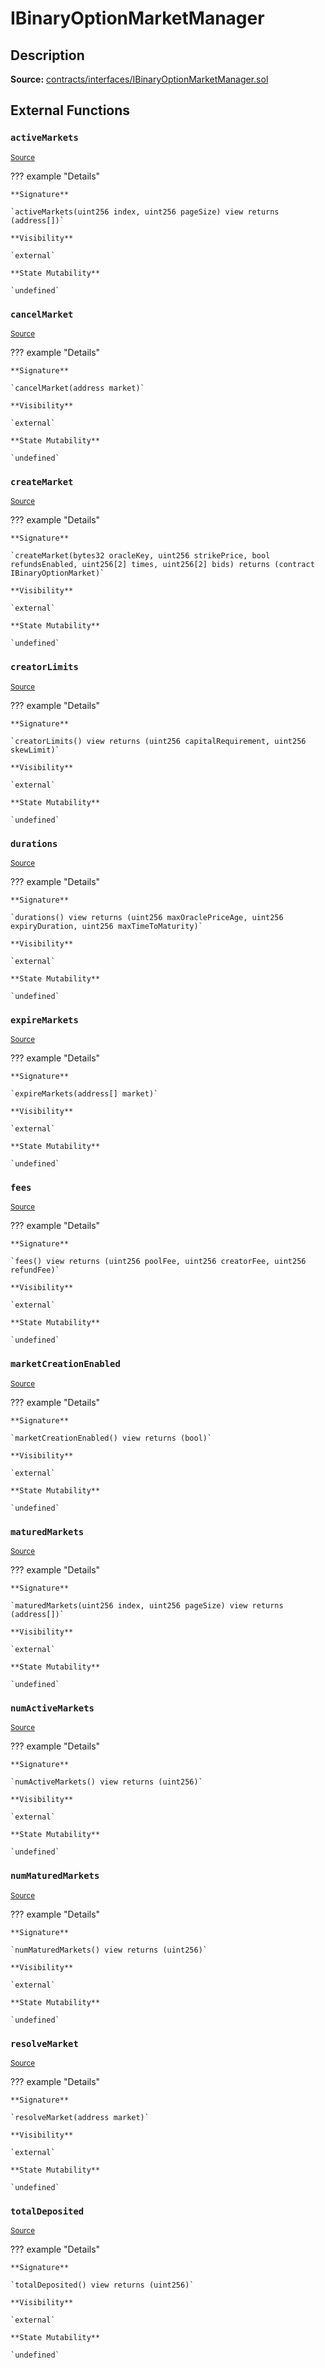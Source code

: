 # IBinaryOptionMarketManager

## Description

**Source:** [contracts/interfaces/IBinaryOptionMarketManager.sol](https://github.com/Synthetixio/synthetix/tree/v2.38.0-sccp-77-defi-rebalance/contracts/interfaces/IBinaryOptionMarketManager.sol)

## External Functions

### `activeMarkets`

<sub>[Source](https://github.com/Synthetixio/synthetix/tree/v2.38.0-sccp-77-defi-rebalance/contracts/interfaces/IBinaryOptionMarketManager.sol#L36)</sub>

??? example "Details"

    **Signature**

    `activeMarkets(uint256 index, uint256 pageSize) view returns (address[])`

    **Visibility**

    `external`

    **State Mutability**

    `undefined`

### `cancelMarket`

<sub>[Source](https://github.com/Synthetixio/synthetix/tree/v2.38.0-sccp-77-defi-rebalance/contracts/interfaces/IBinaryOptionMarketManager.sol#L54)</sub>

??? example "Details"

    **Signature**

    `cancelMarket(address market)`

    **Visibility**

    `external`

    **State Mutability**

    `undefined`

### `createMarket`

<sub>[Source](https://github.com/Synthetixio/synthetix/tree/v2.38.0-sccp-77-defi-rebalance/contracts/interfaces/IBinaryOptionMarketManager.sol#L44)</sub>

??? example "Details"

    **Signature**

    `createMarket(bytes32 oracleKey, uint256 strikePrice, bool refundsEnabled, uint256[2] times, uint256[2] bids) returns (contract IBinaryOptionMarket)`

    **Visibility**

    `external`

    **State Mutability**

    `undefined`

### `creatorLimits`

<sub>[Source](https://github.com/Synthetixio/synthetix/tree/v2.38.0-sccp-77-defi-rebalance/contracts/interfaces/IBinaryOptionMarketManager.sol#L28)</sub>

??? example "Details"

    **Signature**

    `creatorLimits() view returns (uint256 capitalRequirement, uint256 skewLimit)`

    **Visibility**

    `external`

    **State Mutability**

    `undefined`

### `durations`

<sub>[Source](https://github.com/Synthetixio/synthetix/tree/v2.38.0-sccp-77-defi-rebalance/contracts/interfaces/IBinaryOptionMarketManager.sol#L19)</sub>

??? example "Details"

    **Signature**

    `durations() view returns (uint256 maxOraclePriceAge, uint256 expiryDuration, uint256 maxTimeToMaturity)`

    **Visibility**

    `external`

    **State Mutability**

    `undefined`

### `expireMarkets`

<sub>[Source](https://github.com/Synthetixio/synthetix/tree/v2.38.0-sccp-77-defi-rebalance/contracts/interfaces/IBinaryOptionMarketManager.sol#L56)</sub>

??? example "Details"

    **Signature**

    `expireMarkets(address[] market)`

    **Visibility**

    `external`

    **State Mutability**

    `undefined`

### `fees`

<sub>[Source](https://github.com/Synthetixio/synthetix/tree/v2.38.0-sccp-77-defi-rebalance/contracts/interfaces/IBinaryOptionMarketManager.sol#L10)</sub>

??? example "Details"

    **Signature**

    `fees() view returns (uint256 poolFee, uint256 creatorFee, uint256 refundFee)`

    **Visibility**

    `external`

    **State Mutability**

    `undefined`

### `marketCreationEnabled`

<sub>[Source](https://github.com/Synthetixio/synthetix/tree/v2.38.0-sccp-77-defi-rebalance/contracts/interfaces/IBinaryOptionMarketManager.sol#L30)</sub>

??? example "Details"

    **Signature**

    `marketCreationEnabled() view returns (bool)`

    **Visibility**

    `external`

    **State Mutability**

    `undefined`

### `maturedMarkets`

<sub>[Source](https://github.com/Synthetixio/synthetix/tree/v2.38.0-sccp-77-defi-rebalance/contracts/interfaces/IBinaryOptionMarketManager.sol#L40)</sub>

??? example "Details"

    **Signature**

    `maturedMarkets(uint256 index, uint256 pageSize) view returns (address[])`

    **Visibility**

    `external`

    **State Mutability**

    `undefined`

### `numActiveMarkets`

<sub>[Source](https://github.com/Synthetixio/synthetix/tree/v2.38.0-sccp-77-defi-rebalance/contracts/interfaces/IBinaryOptionMarketManager.sol#L34)</sub>

??? example "Details"

    **Signature**

    `numActiveMarkets() view returns (uint256)`

    **Visibility**

    `external`

    **State Mutability**

    `undefined`

### `numMaturedMarkets`

<sub>[Source](https://github.com/Synthetixio/synthetix/tree/v2.38.0-sccp-77-defi-rebalance/contracts/interfaces/IBinaryOptionMarketManager.sol#L38)</sub>

??? example "Details"

    **Signature**

    `numMaturedMarkets() view returns (uint256)`

    **Visibility**

    `external`

    **State Mutability**

    `undefined`

### `resolveMarket`

<sub>[Source](https://github.com/Synthetixio/synthetix/tree/v2.38.0-sccp-77-defi-rebalance/contracts/interfaces/IBinaryOptionMarketManager.sol#L52)</sub>

??? example "Details"

    **Signature**

    `resolveMarket(address market)`

    **Visibility**

    `external`

    **State Mutability**

    `undefined`

### `totalDeposited`

<sub>[Source](https://github.com/Synthetixio/synthetix/tree/v2.38.0-sccp-77-defi-rebalance/contracts/interfaces/IBinaryOptionMarketManager.sol#L32)</sub>

??? example "Details"

    **Signature**

    `totalDeposited() view returns (uint256)`

    **Visibility**

    `external`

    **State Mutability**

    `undefined`

